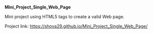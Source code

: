 **Mini_Project_Single_Web_Page**

Mini project using HTML5 tags to create a valid Web page.  

Project link: https://shova29.github.io/Mini_Project_Single_Web_Page/
